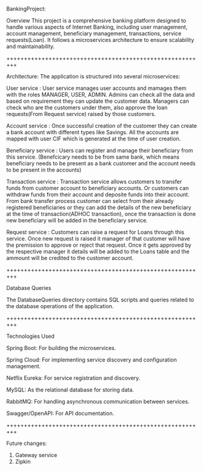 BankingProject:

Overview This project is a comprehensive banking platform designed to handle various aspects of Internet Banking, including user management, account management, beneficiary management, transactions, service requests(Loan). It follows a microservices architecture to ensure scalability and maintainability.


+++++++++++++++++++++++++++++++++++++++++++++++++++++++++


Architecture:
The application is structured into several microservices:

  User service : User service manages user accounts and mamages them with the roles MANAGER, USER, ADMIN. Admins can check all the data and based on requirement they can update the customer data. Managers can check who are the customers under them, also approve the loan requests(From Request service) raised by those customers.

  Account service : Once successful creation of the customer they can create a bank account with different types like Savings. All the accounts are mapped with user CIF which is generated at the time of user creation.

  Beneficiary service : Users can register and manage their beneficiary from this service. (Benefcicary needs to be from same bank, which means beneficiary needs to be present as a bank customer and the account needs to be present in the accounts)

  Transaction service  : Transaction service allows customers to transfer funds from customer account to beneficiary accounts. Or customers can withdraw funds from their account and deposite funds into their account. From bank transfer process customer can select from their already registered beneficiaries or they can add the details of the new beneficiary at the time of transaction(ADHOC transaction), once the transaction is done new beneficiary will be added in the beneficiary service.

  Request service : Customers can raise a request for Loans through this service. Once new request is raised it manager of that customer will have the premission to approve or reject that request. Once it gets approved by the respective manager it details will be added to the Loans table and the ammount will be credited to the customer account.



+++++++++++++++++++++++++++++++++++++++++++++++++++++++++


Database Queries

The DatabaseQueries directory contains SQL scripts and queries related to the database operations of the application.


+++++++++++++++++++++++++++++++++++++++++++++++++++++++++



Technologies Used

Spring Boot: For building the microservices.

Spring Cloud: For implementing service discovery and configuration management.

Netflix Eureka: For service registration and discovery.

MySQL: As the relational database for storing data.

RabbitMQ: For handling asynchronous communication between services.

Swagger/OpenAPI: For API documentation.



+++++++++++++++++++++++++++++++++++++++++++++++++++++++++



Future changes:
1. Gateway service
2. Zipkin
  
